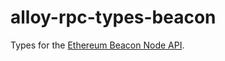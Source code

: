 # alloy-rpc-types-beacon

Types for the [Ethereum Beacon Node API][beacon-apis].

[beacon-apis]: https://ethereum.github.io/beacon-APIs
